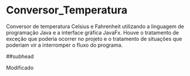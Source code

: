 # Conversor_Temperatura
Conversor de temperatura Celsius e Fahrenheit utilizando a linguagem de programação Java e a interface gráfica JavaFx. Houve o tratamento de exceção que poderia ocorrer no projeto e o tratamento de situações que poderiam vir a interromper o fluxo do programa. 

##subhead

Modificado

